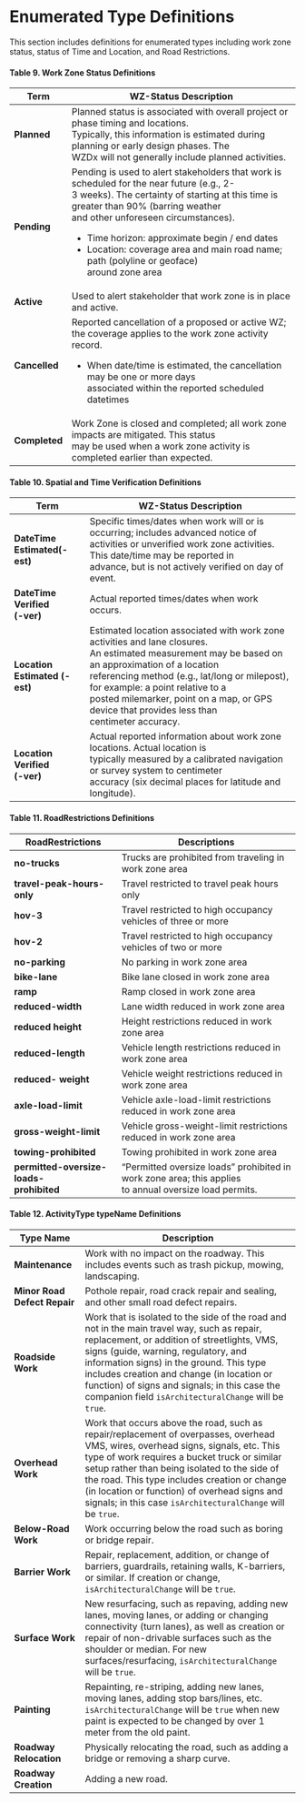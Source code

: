 # Enumerated Type Definitions
This section includes definitions for enumerated types including work zone status, status of Time and Location, and Road Restrictions.

#### Table 9. Work Zone Status Definitions
Term | WZ-Status Description
---- | ---------------------
**Planned** | Planned status is associated with overall project or phase timing and locations.<br>Typically, this information is estimated during planning or early design phases. The<br>WZDx will not generally include planned activities.
**Pending** | Pending is used to alert stakeholders that work is scheduled for the near future (e.g., 2-<br>3 weeks). The certainty of starting at this time is greater than 90% (barring weather<br>and other unforeseen circumstances).<ul><li>Time horizon: approximate begin / end dates</li><li>Location: coverage area and main road name; path (polyline or geoface)<br>around zone area</li></ul>
**Active** | Used to alert stakeholder that work zone is in place and active.   
**Cancelled** | Reported cancellation of a proposed or active WZ; the coverage applies to the work zone activity record.<ul><li>When date/time is estimated, the cancellation may be one or more days<br>associated within the reported scheduled datetimes</li></ul>
**Completed** | Work Zone is closed and completed; all work zone impacts are mitigated. This status<br>may be used when a work zone activity is completed earlier than expected.

#### Table 10. Spatial and Time Verification Definitions
Term | WZ-Status Description
---- | ---------------------
**DateTime<br>Estimated(-est)** | Specific times/dates when work will or is occurring; includes advanced notice of<br>activities or unverified work zone activities. This date/time may be reported in<br>advance, but is not actively verified on day of event.
**DateTime Verified<br>(-ver)** | Actual reported times/dates when work occurs.
**Location<br>Estimated (-est)** | Estimated location associated with work zone activities and lane closures.<br>An estimated measurement may be based on an approximation of a location<br>referencing method (e.g., lat/long or milepost), for example: a point relative to a<br>posted milemarker, point on a map, or GPS device that provides less than<br>centimeter accuracy.
**Location Verified<br>(-ver)** | Actual reported information about work zone locations. Actual location is<br>typically measured by a calibrated navigation or survey system to centimeter<br>accuracy (six decimal places for latitude and longitude).

#### Table 11. RoadRestrictions Definitions
RoadRestrictions | Descriptions
---------------- | ------------
**no-trucks** | Trucks are prohibited from traveling in work zone area
**travel-peak-hours-only** | Travel restricted to travel peak hours only
**hov-3** | Travel restricted to high occupancy vehicles of three or more
**hov-2** | Travel restricted to high occupancy vehicles of two or more
**no-parking** | No parking in work zone area
**bike-lane** | Bike lane closed in work zone area
**ramp** | Ramp closed in work zone area
**reduced-width** | Lane width reduced in work zone area
**reduced height** | Height restrictions reduced in work zone area
**reduced-length** | Vehicle length restrictions reduced in work zone area
**reduced- weight** | Vehicle weight restrictions reduced in work zone area
**axle-load-limit** | Vehicle axle-load-limit restrictions reduced in work zone area
**gross-weight-limit** | Vehicle gross-weight-limit restrictions reduced in work zone area
**towing-prohibited** | Towing prohibited in work zone area
**permitted-oversize-loads-<br>prohibited** | “Permitted oversize loads” prohibited in work zone area; this applies<br>to annual oversize load permits.

#### Table 12. ActivityType typeName Definitions
Type Name | Description
---------------- | ------------
**Maintenance** | Work with no impact on the roadway. This includes events such as trash pickup, mowing, landscaping.
**Minor Road Defect Repair** | Pothole repair, road crack repair and sealing, and other small road defect repairs.
**Roadside Work** | Work that is isolated to the side of the road and not in the main travel way, such as repair, replacement, or addition of streetlights, VMS, signs (guide, warning, regulatory, and information signs) in the ground. This type includes creation and change (in location or function) of signs and signals; in this case the companion field `isArchitecturalChange` will be `true`.
**Overhead Work** | Work that occurs above the road, such as repair/replacement of overpasses, overhead VMS, wires, overhead signs, signals, etc. This type of work requires a bucket truck or similar setup rather than being isolated to the side of the road. This type includes creation or change (in location or function) of overhead signs and signals; in this case `isArchitecturalChange` will be `true`.
**Below-Road Work** | Work occurring below the road such as boring or bridge repair.
**Barrier Work** | Repair, replacement, addition, or change of barriers, guardrails, retaining walls, K-barriers, or similar. If creation or change, `isArchitecturalChange` will be `true`.
**Surface Work** | New resurfacing, such as repaving, adding new lanes, moving lanes, or adding or changing connectivity (turn lanes), as well as creation or repair of non-drivable surfaces such as the shoulder or median. For new surfaces/resurfacing, `isArchitecturalChange` will be `true`.
**Painting** | Repainting, re-striping, adding new lanes, moving lanes, adding stop bars/lines, etc. `isArchitecturalChange` will be `true` when new paint is expected to be changed by over 1 meter from the old paint.
**Roadway Relocation** | Physically relocating the road, such as adding a bridge or removing a sharp curve.
**Roadway Creation** | Adding a new road.
